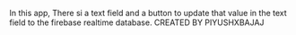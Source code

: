 In this app, There si a text field and a button to update that value in the text field to the firebase realtime database.
CREATED BY PIYUSHXBAJAJ

